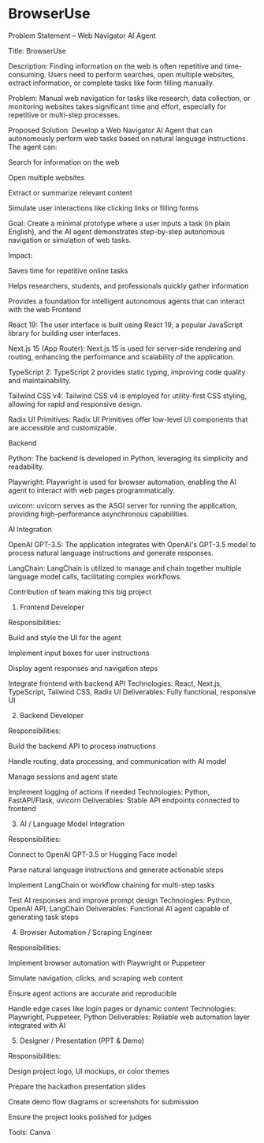 BrowserUse
=======
Problem Statement – Web Navigator AI Agent

Title:
BrowserUse

Description:
Finding information on the web is often repetitive and time-consuming. Users need to perform searches, open multiple websites, extract information, or complete tasks like form filling manually.

Problem:
Manual web navigation for tasks like research, data collection, or monitoring websites takes significant time and effort, especially for repetitive or multi-step processes.

Proposed Solution:
Develop a Web Navigator AI Agent that can autonomously perform web tasks based on natural language instructions. The agent can:

Search for information on the web

Open multiple websites

Extract or summarize relevant content

Simulate user interactions like clicking links or filling forms

Goal:
Create a minimal prototype where a user inputs a task (in plain English), and the AI agent demonstrates step-by-step autonomous navigation or simulation of web tasks.

Impact:

Saves time for repetitive online tasks

Helps researchers, students, and professionals quickly gather information

Provides a foundation for intelligent autonomous agents that can interact with the web
Frontend

React 19: The user interface is built using React 19, a popular JavaScript library for building user interfaces.

Next.js 15 (App Router): Next.js 15 is used for server-side rendering and routing, enhancing the performance and scalability of the application.

TypeScript 2: TypeScript 2 provides static typing, improving code quality and maintainability.

Tailwind CSS v4: Tailwind CSS v4 is employed for utility-first CSS styling, allowing for rapid and responsive design.

Radix UI Primitives: Radix UI Primitives offer low-level UI components that are accessible and customizable.

Backend

Python: The backend is developed in Python, leveraging its simplicity and readability.

Playwright: Playwright is used for browser automation, enabling the AI agent to interact with web pages programmatically.

uvicorn: uvicorn serves as the ASGI server for running the application, providing high-performance asynchronous capabilities.

AI Integration

OpenAI GPT-3.5: The application integrates with OpenAI's GPT-3.5 model to process natural language instructions and generate responses.

LangChain: LangChain is utilized to manage and chain together multiple language model calls, facilitating complex workflows.

Contribution of team making this big project

1. Frontend Developer

Responsibilities:

Build and style the UI for the agent

Implement input boxes for user instructions

Display agent responses and navigation steps

Integrate frontend with backend API
Technologies: React, Next.js, TypeScript, Tailwind CSS, Radix UI
Deliverables: Fully functional, responsive UI

2. Backend Developer

Responsibilities:

Build the backend API to process instructions

Handle routing, data processing, and communication with AI model

Manage sessions and agent state

Implement logging of actions if needed
Technologies: Python, FastAPI/Flask, uvicorn
Deliverables: Stable API endpoints connected to frontend

3. AI / Language Model Integration

Responsibilities:

Connect to OpenAI GPT-3.5 or Hugging Face model

Parse natural language instructions and generate actionable steps

Implement LangChain or workflow chaining for multi-step tasks

Test AI responses and improve prompt design
Technologies: Python, OpenAI API, LangChain
Deliverables: Functional AI agent capable of generating task steps

4. Browser Automation / Scraping Engineer

Responsibilities:

Implement browser automation with Playwright or Puppeteer

Simulate navigation, clicks, and scraping web content

Ensure agent actions are accurate and reproducible

Handle edge cases like login pages or dynamic content
Technologies: Playwright, Puppeteer, Python
Deliverables: Reliable web automation layer integrated with AI

5. Designer / Presentation (PPT & Demo)

Responsibilities:

Design project logo, UI mockups, or color themes

Prepare the hackathon presentation slides

Create demo flow diagrams or screenshots for submission

Ensure the project looks polished for judges

Tools: Canva
>>>>>>>
